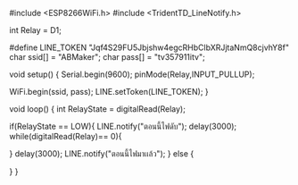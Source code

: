 #include <ESP8266WiFi.h>
#include <TridentTD_LineNotify.h>

 int Relay = D1;

 #define LINE_TOKEN "Jqf4S29FU5Jbjshw4egcRHbClbXRJjtaNmQ8cjvhY8f"
 char ssid[] = "ABMaker"; 
 char pass[] = "tv357911itv";     

void setup()
{
  Serial.begin(9600);
  pinMode(Relay,INPUT_PULLUP); 

  WiFi.begin(ssid, pass);
  LINE.setToken(LINE_TOKEN);
}

void loop()
{
 int RelayState = digitalRead(Relay);

 if(RelayState == LOW){
  LINE.notify("ตอนนี้ไฟดับ");
  delay(3000);
  while(digitalRead(Relay)== 0){
    
  }
  delay(3000);
  LINE.notify("ตอนนี้ไฟมาเเล้ว");
 }
 else
{

 }
}

